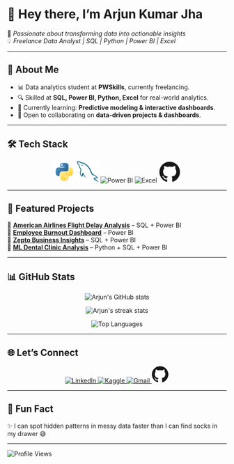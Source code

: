 # 👋 Hey there, I’m **Arjun Kumar Jha**  

🎯 *Passionate about transforming data into actionable insights*  
💡 *Freelance Data Analyst | SQL | Python | Power BI | Excel*  

---

## 🚀 About Me  
- 📊 Data analytics student at **PWSkills**, currently freelancing.  
- 🔍 Skilled at **SQL, Power BI, Python, Excel** for real-world analytics.  
- 🌱 Currently learning: **Predictive modeling & interactive dashboards**.  
- 🤝 Open to collaborating on **data-driven projects & dashboards**.  

---

## 🛠️ Tech Stack  

<p align="center">
  <img src="https://raw.githubusercontent.com/devicons/devicon/master/icons/python/python-original.svg" alt="Python" width="50" height="50"/>
  <img src="https://raw.githubusercontent.com/devicons/devicon/master/icons/mysql/mysql-original.svg" alt="MySQL" width="50" height="50"/>
  <img src="https://img.icons8.com/color/48/power-bi.png" alt="Power BI" width="50" height="50"/>
  <img src="https://cdn.worldvectorlogo.com/logos/microsoft-excel-2013.svg" alt="Excel" width="50" height="50"/>
  <img src="https://raw.githubusercontent.com/devicons/devicon/master/icons/github/github-original.svg" alt="GitHub" width="50" height="50"/>
</p>

---

## 📌 Featured Projects  

🔹 [**American Airlines Flight Delay Analysis**](https://github.com/kumararjunjha/American-Airlines-Analysis) – SQL + Power BI  
🔹 [**Employee Burnout Dashboard**](https://github.com/kumararjunjha/Employee-Burnout-Analysis) – Power BI  
🔹 [**Zepto Business Insights**](https://github.com/kumararjunjha/Zepto-Business-Insights) – SQL + Power BI  
🔹 [**ML Dental Clinic Analysis**](https://github.com/kumararjunjha/ML-Dental-Clinic-Analysis) – Python + SQL + Power BI  

---

## 📊 GitHub Stats  

<p align="center">
  <img src="https://github-readme-stats.vercel.app/api?username=kumararjunjha&show_icons=true&theme=tokyonight" alt="Arjun's GitHub stats" />
</p>  

<p align="center">
  <img src="https://github-readme-streak-stats.herokuapp.com/?user=kumararjunjha&theme=tokyonight" alt="Arjun's streak stats" />
</p>  

<p align="center">
  <img src="https://github-readme-stats.vercel.app/api/top-langs/?username=kumararjunjha&layout=compact&theme=tokyonight" alt="Top Languages" />
</p>  

---

## 🌐 Let’s Connect  

<p align="center">
  <a href="https://www.linkedin.com/in/arjun-kumar-jha/" target="blank">
    <img src="https://cdn.jsdelivr.net/gh/devicons/devicon/icons/linkedin/linkedin-original.svg" alt="LinkedIn" height="40" width="40" />
  </a>
  <a href="https://www.kaggle.com/arjunkumarjha1" target="blank">
    <img src="https://cdn.jsdelivr.net/gh/simple-icons/simple-icons/icons/kaggle.svg" alt="Kaggle" height="40" width="40" />
  </a>
  <a href="mailto:kumararjunjha@gmail.com" target="blank">
    <img src="https://cdn.jsdelivr.net/gh/simple-icons/simple-icons/icons/gmail.svg" alt="Gmail" height="40" width="40" />
  </a>
  <a href="https://github.com/kumararjunjha" target="blank">
    <img src="https://raw.githubusercontent.com/devicons/devicon/master/icons/github/github-original.svg" alt="GitHub" height="40" width="40" />
  </a>
</p>  

---

## 🎉 Fun Fact  
✨ I can spot hidden patterns in messy data faster than I can find socks in my drawer 😅  

---

![Profile Views](https://komarev.com/ghpvc/?username=kumararjunjha&color=blue&style=flat-square)
